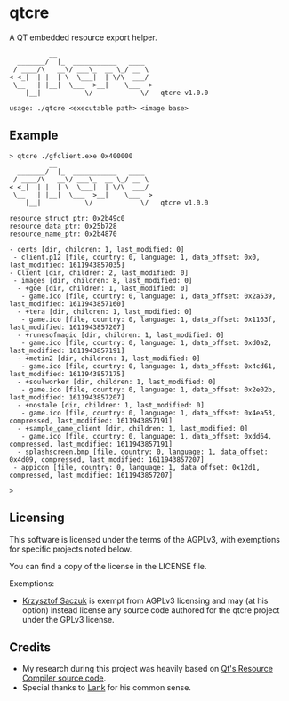 # qtcre

A QT embedded resource export helper.

```
          __
  _______/  |_  ___________   ____
 / ____/\   __\/ ___\_  __ \_/ __ \
< <_|  | |  | \  \___|  | \/\  ___/
 \__   | |__|  \___  >__|    \___  >
    |__|           \/            \/   qtcre v1.0.0

usage: ./qtcre <executable path> <image base>
```

## Example

```
> qtcre ./gfclient.exe 0x400000
          __
  _______/  |_  ___________   ____
 / ____/\   __\/ ___\_  __ \_/ __ \
< <_|  | |  | \  \___|  | \/\  ___/
 \__   | |__|  \___  >__|    \___  >
    |__|           \/            \/   qtcre v1.0.0

resource_struct_ptr: 0x2b49c0
resource_data_ptr: 0x25b728
resource_name_ptr: 0x2b4870

- certs [dir, children: 1, last_modified: 0]
 - client.p12 [file, country: 0, language: 1, data_offset: 0x0, last_modified: 1611943857035]
- Client [dir, children: 2, last_modified: 0]
 - images [dir, children: 8, last_modified: 0]
  - +goe [dir, children: 1, last_modified: 0]
   - game.ico [file, country: 0, language: 1, data_offset: 0x2a539, last_modified: 1611943857160]
  - +tera [dir, children: 1, last_modified: 0]
   - game.ico [file, country: 0, language: 1, data_offset: 0x1163f, last_modified: 1611943857207]
  - +runesofmagic [dir, children: 1, last_modified: 0]
   - game.ico [file, country: 0, language: 1, data_offset: 0xd0a2, last_modified: 1611943857191]
  - +metin2 [dir, children: 1, last_modified: 0]
   - game.ico [file, country: 0, language: 1, data_offset: 0x4cd61, last_modified: 1611943857175]
  - +soulworker [dir, children: 1, last_modified: 0]
   - game.ico [file, country: 0, language: 1, data_offset: 0x2e02b, last_modified: 1611943857207]
  - +nostale [dir, children: 1, last_modified: 0]
   - game.ico [file, country: 0, language: 1, data_offset: 0x4ea53, compressed, last_modified: 1611943857191]
  - +sample_game_client [dir, children: 1, last_modified: 0]
   - game.ico [file, country: 0, language: 1, data_offset: 0xdd64, compressed, last_modified: 1611943857191]
  - splashscreen.bmp [file, country: 0, language: 1, data_offset: 0x4d09, compressed, last_modified: 1611943857207]
 - appicon [file, country: 0, language: 1, data_offset: 0x12d1, compressed, last_modified: 1611943857207]

>
```

## Licensing

This software is licensed under the terms of the AGPLv3, with exemptions for specific projects noted below.

You can find a copy of the license in the LICENSE file.

Exemptions:

- [Krzysztof Saczuk](https://github.com/zakuciael) is exempt from AGPLv3 licensing and may (at his option) instead license any source code authored for the qtcre project under the GPLv3 license.

## Credits

- My research during this project was heavily based on [Qt's Resource Compiler source code](https://code.qt.io/cgit/qt/qtbase.git/tree/src/tools/rcc/rcc.cpp?h=dev).
- Special thanks to [Lank](https://github.com/Lank891) for his common sense.
